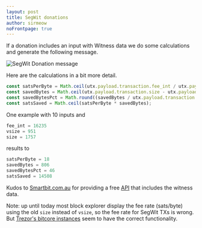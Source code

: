 ```yaml
---
layout: post
title: SegWit donations
author: sirmeow
noFrontpage: true
---
```


If a donation includes an input with Witness data we do some calculations and generate the following message.

![SegWit Donation message](http://i.imgur.com/o5qPvaG.png?1)

Here are the calculations in a bit more detail.

```js
const satsPerByte = Math.ceil(utx.payload.transaction.fee_int / utx.payload.transaction.vsize);
const savedBytes = Math.ceil(utx.payload.transaction.size - utx.payload.transaction.vsize);
const savedBytesPct = Math.round((savedBytes / utx.payload.transaction.size) * 100);
const satsSaved = Math.ceil(satsPerByte * savedBytes);
```

One example with 10 inputs and
```js
fee_int = 16235
vsize = 951
size = 1757
```
results to
```js
satsPerByte = 18
savedBytes = 806
savedBytesPct = 46
satsSaved = 14508
```

Kudos to [Smartbit.com.au](https://www.smartbit.com.au) for providing a free [API](https://www.smartbit.com.au/api) that includes the witness data.

Note: up until today most block explorer display the fee rate (sats/byte) using the old `size` instead of `vsize`, so the fee rate for SegWit TXs is wrong. But [Trezor's bitcore instances](https://btc-bitcore1.trezor.io) seem to have the correct functionality.
